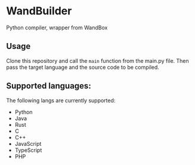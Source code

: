 # WandBuilder
Python compiler, wrapper from WandBox


## Usage
Clone this repository and call the `main` function from the main.py file. Then pass the target language and the source code to be compiled.

## Supported languages:
The following langs are currently supported:
- Python
- Java
- Rust
- C
- C++
- JavaScript
- TypeScript
- PHP
